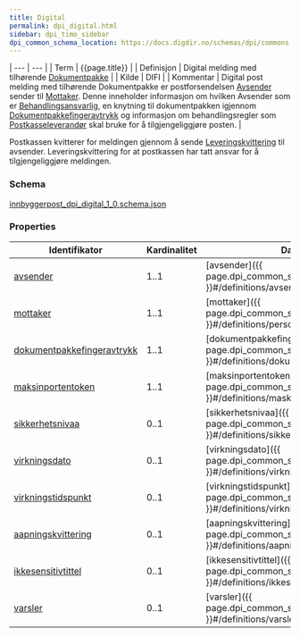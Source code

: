 ```yaml
---
title: Digital
permalink: dpi_digital.html
sidebar: dpi_timo_sidebar
dpi_common_schema_location: https://docs.digdir.no/schemas/dpi/commons.schema.json
---
```


<!-- ![](/images/dpi/underarbeide.png) -->

| --- | --- |
| Term  | {{page.title}} |
| Definisjon | Digital melding med tilhørende [Dokumentpakke](dpi_dokumentpakke_index.html) |
| Kilde | DIFI |
| Kommentar  | Digital post melding med tilhørende Dokumentpakke er postforsendelsen [Avsender](sdp_avsender.html) sender til [Mottaker](2sdp_mottaker.html). Denne inneholder informasjon om hvilken Avsender som er [Behandlingsansvarlig](dpi_aktorer.html), en knytning til dokumentpakken igjennom [Dokumentpakkefingeravtrykk](sdp_dokumentpakkefingeravtrykk.html)  og informasjon om behandlingsregler som [Postkasseleverandør](dpi_aktorer.html) skal bruke for å tilgjengeliggjøre posten. |

Postkassen kvitterer for meldingen gjennom å sende [Leveringskvittering](dpi_leveringskvittering.html) til avsender. Leveringskvittering for at postkassen har tatt ansvar for å tilgjengeliggjøre meldingen.

### Schema
[innbyggerpost_dpi_digital_1_0.schema.json](schemas/dpi/innbyggerpost_dpi_digital_1_0.schema.json)

### Properties

| Identifikator | Kardinalitet | Datatype |
| --- | --- | --- |
| [avsender](sdp_avsender.html) | 1..1 | [avsender]({{ page.dpi_common_schema_location }}#/definitions/avsender) |
| [mottaker](2sdp_mottaker.html) | 1..1 | [mottaker]({{ page.dpi_common_schema_location }}#/definitions/personmottaker) |
| [dokumentpakkefingeravtrykk](sdp_dokumentpakkefingeravtrykk.html) | 1..1 | [dokumentpakkefingeravtrykk]({{ page.dpi_common_schema_location }}#/definitions/dokumentpakkefingeravtrykk) |
| [maksinportentoken](dpi_maskinportentoken.html) | 1..1 | [maksinportentoken]({{ page.dpi_common_schema_location }}#/definitions/maskinportentoken) |
| [sikkerhetsnivaa](sikkerhetsnivaa.html) | 0..1 | [sikkerhetsnivaa]({{ page.dpi_common_schema_location }}#/definitions/sikkerhetsnivaa) |
| [virkningsdato](virkningsdato.html) | 0..1 | [virkningsdato]({{ page.dpi_common_schema_location }}#/definitions/virkningsdato) |
| [virkningstidspunkt](virkningstidspunkt.html) | 0..1 | [virkningstidspunkt]({{ page.dpi_common_schema_location }}#/definitions/virkningstidspunkt) |
| [aapningskvittering](aapningskvittering.html) | 0..1 | [aapningskvittering]({{ page.dpi_common_schema_location }}#/definitions/aapningskvittering) |
| [ikkesensitivtittel](ikkesensitivtittel.html) | 0..1 | [ikkesensitivtittel]({{ page.dpi_common_schema_location }}#/definitions/ikkesensitivtittel) |
| [varsler](sdp_varsler.html) | 0..1 | [varsler]({{ page.dpi_common_schema_location }}#/definitions/varsler) |
